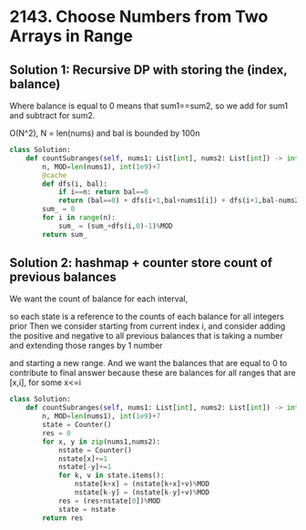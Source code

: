 # 2143. Choose Numbers from Two Arrays in Range

## Solution 1:  Recursive DP with storing the (index, balance)

Where balance is equal to 0 means that sum1==sum2, so we add for sum1 and subtract for sum2.

O(N^2), N = len(nums) and bal is bounded by 100n

```py
class Solution:
    def countSubranges(self, nums1: List[int], nums2: List[int]) -> int:
        n, MOD=len(nums1), int(1e9)+7
        @cache
        def dfs(i, bal):
            if i==n: return bal==0
            return (bal==0) + dfs(i+1,bal+nums1[i]) + dfs(i+1,bal-nums2[i])
        sum_ = 0
        for i in range(n):
            sum_ = (sum_+dfs(i,0)-1)%MOD
        return sum_
```

## Solution 2: hashmap + counter store count of previous balances

We want the count of balance for each interval,  

so each state is a reference to the counts of each balance for all integers prior
Then we consider starting from current index i, and consider adding the positive and negative
to all previous balances that is taking a number and extending those ranges by 1 number

and starting a new range.  And we want the balances that are equal to 0 to contribute to final
answer because these are balances for all ranges that are [x,i], for some x<=i

```py
class Solution:
    def countSubranges(self, nums1: List[int], nums2: List[int]) -> int:
        n, MOD=len(nums1), int(1e9)+7
        state = Counter()
        res = 0
        for x, y in zip(nums1,nums2):
            nstate = Counter()
            nstate[x]+=1
            nstate[-y]+=1
            for k, v in state.items():
                nstate[k+x] = (nstate[k+x]+v)%MOD
                nstate[k-y] = (nstate[k-y]+v)%MOD
            res = (res+nstate[0])%MOD
            state = nstate
        return res
        
```